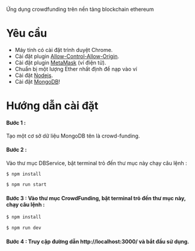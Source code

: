 ﻿Ứng dụng crowdfunding trên nền tảng blockchain ethereum


# Yêu cầu 


- Máy tính có cài đặt trình duyệt Chrome.
- Cài đặt plugin [Allow-Control-Allow-Origin].
- Cài đặt plugin [MetaMask] (ví điện tử).
- Chuẩn bị một lượng Ether nhất định để nạp vào ví
- Cài đặt [Nodejs].
- Cài đặt [MongoDB]!


# Hướng dẫn cài đặt
#### Bước 1 : 
Tạo một cơ sở dữ liệu MongoDB tên là crowd-funding.
#### Bước 2 :
Vào thư mục DBService, bật terminal trỏ đến thư mục này chạy câu lệnh : 
```sh
$ npm install
``` 
```sh
$ npm run start
```
#### Bước 3 : Vào thư mục CrowdFunding, bật terminal trỏ đến thư mục này, chạy câu lệnh : 
```sh
$ npm install 
``` 
```sh
$ npm run dev
```
#### Bước 4 : Truy cập đường dẫn http://localhost:3000/ và bắt đầu sử dụng.


   [Nodejs]: <https://nodejs.org/en/>
   [MongoDB]: <https://www.mongodb.com/download-center/community>
   [Allow-Control-Allow-Origin]: <https://chrome.google.com/webstore/detail/allow-control-allow-origi/nlfbmbojpeacfghkpbjhddihlkkiljbi?hl=en>
   [MetaMask]: <https://chrome.google.com/webstore/detail/metamask/nkbihfbeogaeaoehlefnkodbefgpgknn?hl=en>